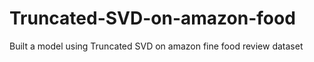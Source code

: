 # Truncated-SVD-on-amazon-food
Built a model using Truncated SVD on amazon fine food review dataset
